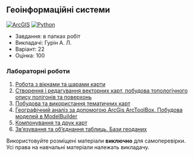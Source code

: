 ## Геоінформаційні системи

[![ArcGIS](https://img.shields.io/badge/ArcGIS-4285F4?style=for-the-badge&logo=google%20earth&logoColor=white)](#)
[![Python](https://img.shields.io/badge/Python-005494?style=for-the-badge&logo=python&logoColor=yellow)](#)

- Завдання: в папках робіт
- Викладачі: Гурін А. Л.
- Варіант: 22 
- Оцінка: 100

### Лабораторні роботи
 1. [Робота з вікнами та шарами карти](https://github.com/xairaven/KPI-Labs/tree/main/4thSemester/Geoinformation%20Systems/Lab1)<br>
 2. [Створення і редагування векторних карт, побудова топологічного опису полігонів та поверхонь](https://github.com/xairaven/KPI-Labs/tree/main/4thSemester/Geoinformation%20Systems/Lab2)<br>
 3. [Побудова та використання тематичних карт](https://github.com/xairaven/KPI-Labs/tree/main/4thSemester/Geoinformation%20Systems/Lab3)<br>
 4. [Географічний аналіз за допомогою ArcGis ArcToolBox. Побудова моделей в ModelBuilder](https://github.com/xairaven/KPI-Labs/tree/main/4thSemester/Geoinformation%20Systems/Lab4)<br>
 5. [Компонування та друк карт](https://github.com/xairaven/KPI-Labs/tree/main/4thSemester/Geoinformation%20Systems/Lab5)<br>
 6. [Зв’язування та об’єднання таблиць. Бази геоданих](https://github.com/xairaven/KPI-Labs/tree/main/4thSemester/Geoinformation%20Systems/Lab6)<br>

Використовуйте розміщені матеріали **виключно** для самоперевірки.<br>
Усі права на навчальні матеріали належать викладачу.
